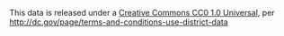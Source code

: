 This data is released under a 
[Creative Commons CC0 1.0 Universal](http://creativecommons.org/publicdomain/zero/1.0/legalcode), per
<http://dc.gov/page/terms-and-conditions-use-district-data>


